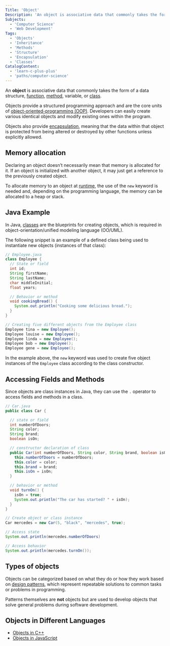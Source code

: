 ```yaml
---
Title: 'Object'
Description: 'An object is associative data that commonly takes the form of a data structure, function, method, variable, or class.'
Subjects:
  - 'Computer Science'
  - 'Web Development'
Tags:
  - 'Objects'
  - 'Inheritance'
  - 'Methods'
  - 'Structure'
  - 'Encapsulation'
  - 'Classes'
CatalogContent:
  - 'learn-c-plus-plus'
  - 'paths/computer-science'
---
```


An **object** is associative data that commonly takes the form of a data structure, [function](https://www.codecademy.com/resources/docs/general/function), [method](https://www.codecademy.com/resources/docs/general/method), variable, or [class](https://www.codecademy.com/resources/docs/general/class).

Objects provide a structured programming approach and are the core units of [object-oriented-programming (OOP)](https://www.codecademy.com/resources/docs/general/programming-paradigms/object-oriented-programming). Developers can easily create various identical objects and modify existing ones within the program.

Objects also provide [encapsulation](https://www.codecademy.com/resources/docs/general/encapsulation), meaning that the data within that object is protected from being altered or destroyed by other functions unless explicitly allowed.

## Memory allocation

Declaring an object doesn’t necessarily mean that memory is allocated for it. If an object is initialized with another object, it may just get a reference to the previously created object.

To allocate memory to an object at [runtime](https://www.codecademy.com/resources/docs/general/runtime), the use of the `new` keyword is needed and, depending on the programming language, the memory can be allocated to a heap or stack.

## Java Example

In Java, [classes](https://www.codecademy.com/resources/docs/java/classes) are the blueprints for creating objects, which is required in object-orientation/unified modeling language (OO/UML).

The following snippet is an example of a defined class being used to instantiate new objects (instances of that class):

```java
// Employee.java
class Employee {
  // State or field
  int id;
  String firstName;
  String lastName;
  char middleInitial;
  float years;

  // Behavior or method
  void cookingBread() {
    System.out.println("Cooking some delicious bread.");
  }
}

// Creating five different objects from the Employee class
Employee tina = new Employee();
Employee louise = new Employee();
Employee linda = new Employee();
Employee bob = new Employee();
Employee gene = new Employee();
```

In the example above, the `new` keyword was used to create five object instances of the `Employee` class according to the class constructor.

## Accessing Fields and Methods

Since objects are class instances in Java, they can use the `.` operator to access fields and methods in a class.

```java
// Car.java
public class Car {

  // state or field
  int numberOfDoors;
  String color;
  String brand;
  boolean isOn;

  // constructor declaration of class
  public Car(int numberOfDoors, String color, String brand, boolean isOn) {
    this.numberOfDoors = numberOfDoors;
    this.color = color;
    this.brand = brand;
    this.isOn = isOn;
  }

  // behavior or method
  void turnOn() {
    isOn = true;
    System.out.println("The car has started? " + isOn);
  }
}

// Create object or class instance
Car mercedes = new Car(5, "black", "mercedes", true);

// Access state
System.out.println(mercedes.numberOfDoors)

// Access behavior
System.out.println(mercedes.turnOn());
```

## Types of objects

Objects can be categorized based on what they do or how they work based on [design patterns](https://www.codecademy.com/resources/docs/general/creational-design-patterns), which represent repeatable solutions to common tasks or problems in programming.

Patterns themselves are **not** objects but are used to develop objects that solve general problems during software development.

## Objects in Different Languages

- [Objects in C++](https://www.codecademy.com/resources/docs/cpp/objects)
- [Objects in JavaScript](https://www.codecademy.com/resources/docs/javascript/objects)

